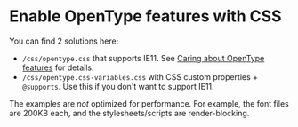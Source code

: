 # Enable OpenType features with CSS

You can find 2 solutions here:

- `/css/opentype.css` that supports IE11. See [Caring about OpenType features](https://practice.typekit.com/lesson/caring-about-opentype-features/) for details.
- `/css/opentype.css-variables.css` with CSS custom properties + `@supports`. Use this if you don't want to support IE11.

The examples are _not_ optimized for performance. For example, the font files are 200KB each, and the stylesheets/scripts are render-blocking.
